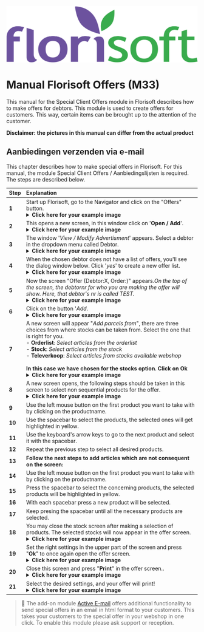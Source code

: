 <img src="../../fslogo.png">

# Manual Florisoft Offers (M33)

This manual for the Special Client Offers module in Florisoft describes how to make offers for debtors. This module is used to create offers for customers. This way, certain items can be brought up to the attention of the customer.

**Disclaimer: the pictures in this manual can differ from the actual product**

## Aanbiedingen verzenden via e-mail

This chapter describes how to make special offers in Florisoft. For this manual, the module Special Client Offers / Aanbiedingslijsten is required. The steps are described below.

|Step|Explanation|
|:--|:--|
|**1**|Start up Florisoft, go to the Navigator and click on the "Offers" button.<details><summary><b>Click here for your example image</b></summary><img src=".Handleiding aanbiedingen mail Florisoft/media/image1.png"></details>|
|**2**|This opens a new screen, in this window click on '**Open / Add**'.<details><summary><b>Click here for your example image</b></summary><img src=".Handleiding aanbiedingen mail Florisoft/media/image2.png"></details>|
|**3**|The window '*View / Modify Advertisment*' appears. Select a debtor in the dropdown menu called Debtor.<details><summary><b>Click here for your example image</b></summary><img src=".Handleiding aanbiedingen mail Florisoft/media/image3.png"></details>|
|**4**|When the chosen debtor does not have a list of offers, you'll see the dialog window below. Click '*yes*' to create a new offer list.<details><summary><b>Click here for your example image</b></summary><img src=".Handleiding aanbiedingen mail Florisoft/media/image3.png"></details>|
|**5**|Now the screen "Offer (Debtor:X, Order:)" appears.*On the top of the screen, the debtornr for who you are making the offer will show. Here, that debtor's nr is called TEST.*<details><summary><b>Click here for your example image</b></summary><img src=".Handleiding aanbiedingen mail Florisoft/media/image6.png"></details>|
|**6**|Click on the button '*Add*.<details><summary><b>Click here for your example image</b></summary><img src=".Handleiding aanbiedingen mail Florisoft/media/image6.png"></details>|
|**7**|A new screen will appear "*Add parcels from*", there are three choices from where stocks can be taken from. Select the one that is right for you.<br>- **Orderlist**: *Select articles from the orderlist*<br>- **Stock**: *Select articles from the stock*<br>- **Televerkoop**: *Select articles from stocks available webshop*<br><br>**In this case we have chosen for the stocks option. Click on Ok** <details><summary><b>Click here for your example image</b></summary><img src=".Handleiding aanbiedingen mail Florisoft/media/image7.png"></details>|
|**8**|A new screen opens, the following steps should be taken in this screen to select non sequential products for the offer.<details><summary><b>Click here for your example image</b></summary><img src=".Handleiding aanbiedingen mail Florisoft/media/image8.png"></details>|
|**9**|Use the left mouse button on the first product you want to take with by clicking on the productname.|
|**10**|Use the spacebar to select the products, the selected ones will get highlighted in yellow.|
|**11**|Use the keyboard's arrow keys to go to the next product and select it with the spacebar.|
|**12**|Repeat the previous step to select all desired products.|
|**13**|**Follow the next steps to add articles which are not consequent on the screen:**|
|**14**|Use the left mouse button on the first product you want to take with by clicking on the productname.|
|**15**|Press the spacebar to select the concerning products, the selected products will be highlighted in yellow.|
|**16**|With each spacebar press a new product will be selected.|
|**17**|Keep presing the spacebar until all the necessary products are selected.|
|**18**|You may close the stock screen after making a selection of products. The selected stocks will now appear in the offer screen.<details><summary><b>Click here for your example image</b></summary><img src=".Handleiding aanbiedingen mail Florisoft/media/image9.png"></details>|
|**19**|Set the right settings in the upper part of the screen and press "**Ok**" to once again open the offer screen.<details><summary><b>Click here for your example image</b></summary><img src=".Handleiding aanbiedingen mail Florisoft/media/image13.png"></details>|
|**20**|Close this screen and press "**Print**" in the offer screen..<details><summary><b>Click here for your example image</b></summary><img src=".Handleiding aanbiedingen mail Florisoft/media/image14.png"></details>|
|**21**|Select the desired settings, and your offer will print!<br><details><summary><b>Click here for your example image</b></summary><img src=".Handleiding aanbiedingen mail Florisoft/media/image15.png"></details>|

> :memo: The add-on module [Active E-mail](https://github.com/florisoft/User.Manuals/tree/main/E-COMMERCE/Active%20email%20(M56)) offers additional functionality to send special offers in an email in html format to your customers. This takes your customers to the special offer in your webshop in one click. To enable this module please ask support or reception.
